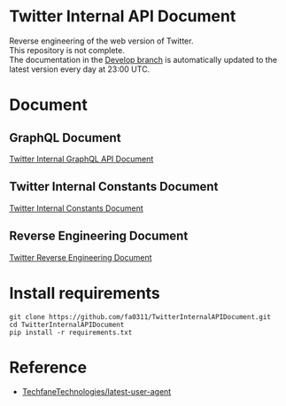 # Twitter Internal API Document

Reverse engineering of the web version of Twitter.<br>
This repository is not complete.<br>
The documentation in the [Develop branch](https://github.com/fa0311/TwitterInternalAPIDocument/tree/develop) is automatically updated to the latest version every day at 23:00 UTC.<br>

# Document

## GraphQL Document

[Twitter Internal GraphQL API Document](./docs/markdown/GraphQL.md)

## Twitter Internal Constants Document

[Twitter Internal Constants Document](./docs/markdown/FreezeObject.md)

## Reverse Engineering Document

[Twitter Reverse Engineering Document](./docs/markdown/RE.md)

# Install requirements

```
git clone https://github.com/fa0311/TwitterInternalAPIDocument.git
cd TwitterInternalAPIDocument
pip install -r requirements.txt
```

# Reference

- [TechfaneTechnologies/latest-user-agent](https://github.com/TechfaneTechnologies/latest-user-agent)
